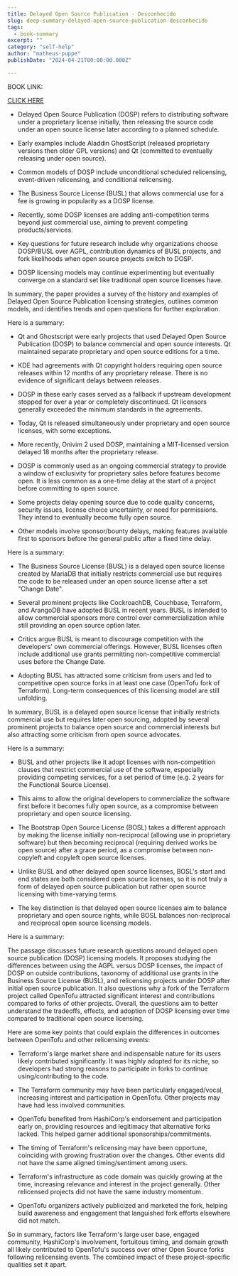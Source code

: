 ```yaml
---
title: Delayed Open Source Publication - Desconhecido
slug: deep-summary-delayed-open-source-publication-desconhecido
tags: 
  - book-summary
excerpt: ""
category: "self-help"
author: "matheus-puppe"
publishDate: "2024-04-21T00:00:00.000Z"

---
```


BOOK LINK:

[CLICK HERE](https://www.amazon.com/gp/search?ie=UTF8&tag=matheuspupp0a-20&linkCode=ur2&linkId=4410b525877ab397377c2b5e60711c1a&camp=1789&creative=9325&index=books&keywords=delayed-open-source-publication-desconhecido)



- Delayed Open Source Publication (DOSP) refers to distributing software under a proprietary license initially, then releasing the source code under an open source license later according to a planned schedule. 

- Early examples include Aladdin GhostScript (released proprietary versions then older GPL versions) and Qt (committed to eventually releasing under open source).

- Common models of DOSP include unconditional scheduled relicensing, event-driven relicensing, and conditional relicensing. 

- The Business Source License (BUSL) that allows commercial use for a fee is growing in popularity as a DOSP license.

- Recently, some DOSP licenses are adding anti-competition terms beyond just commercial use, aiming to prevent competing products/services.

- Key questions for future research include why organizations choose DOSP/BUSL over AGPL, contribution dynamics of BUSL projects, and fork likelihoods when open source projects switch to DOSP.

- DOSP licensing models may continue experimenting but eventually converge on a standard set like traditional open source licenses have.

In summary, the paper provides a survey of the history and examples of Delayed Open Source Publication licensing strategies, outlines common models, and identifies trends and open questions for further exploration.

 Here is a summary:

- Qt and Ghostscript were early projects that used Delayed Open Source Publication (DOSP) to balance commercial and open source interests. Qt maintained separate proprietary and open source editions for a time. 

- KDE had agreements with Qt copyright holders requiring open source releases within 12 months of any proprietary release. There is no evidence of significant delays between releases. 

- DOSP in these early cases served as a fallback if upstream development stopped for over a year or completely discontinued. Qt licensors generally exceeded the minimum standards in the agreements.

- Today, Qt is released simultaneously under proprietary and open source licenses, with some exceptions. 

- More recently, Onivim 2 used DOSP, maintaining a MIT-licensed version delayed 18 months after the proprietary release. 

- DOSP is commonly used as an ongoing commercial strategy to provide a window of exclusivity for proprietary sales before features become open. It is less common as a one-time delay at the start of a project before committing to open source.

- Some projects delay opening source due to code quality concerns, security issues, license choice uncertainty, or need for permissions. They intend to eventually become fully open source.

- Other models involve sponsor/bounty delays, making features available first to sponsors before the general public after a fixed time delay.

 Here is a summary:

- The Business Source License (BUSL) is a delayed open source license created by MariaDB that initially restricts commercial use but requires the code to be released under an open source license after a set "Change Date". 

- Several prominent projects like CockroachDB, Couchbase, Terraform, and ArangoDB have adopted BUSL in recent years. BUSL is intended to allow commercial sponsors more control over commercialization while still providing an open source option later.

- Critics argue BUSL is meant to discourage competition with the developers' own commercial offerings. However, BUSL licenses often include additional use grants permitting non-competitive commercial uses before the Change Date. 

- Adopting BUSL has attracted some criticism from users and led to competitive open source forks in at least one case (OpenTofu fork of Terraform). Long-term consequences of this licensing model are still unfolding.

In summary, BUSL is a delayed open source license that initially restricts commercial use but requires later open sourcing, adopted by several prominent projects to balance open source and commercial interests but also attracting some criticism from open source advocates.

 Here is a summary:

- BUSL and other projects like it adopt licenses with non-competition clauses that restrict commercial use of the software, especially providing competing services, for a set period of time (e.g. 2 years for the Functional Source License). 

- This aims to allow the original developers to commercialize the software first before it becomes fully open source, as a compromise between proprietary and open source licensing. 

- The Bootstrap Open Source License (BOSL) takes a different approach by making the license initially non-reciprocal (allowing use in proprietary software) but then becoming reciprocal (requiring derived works be open source) after a grace period, as a compromise between non-copyleft and copyleft open source licenses.

- Unlike BUSL and other delayed open source licenses, BOSL's start and end states are both considered open source licenses, so it is not truly a form of delayed open source publication but rather open source licensing with time-varying terms.

- The key distinction is that delayed open source licenses aim to balance proprietary and open source rights, while BOSL balances non-reciprocal and reciprocal open source licensing models.

 Here is a summary:

The passage discusses future research questions around delayed open source publication (DOSP) licensing models. It proposes studying the differences between using the AGPL versus DOSP licenses, the impact of DOSP on outside contributions, taxonomy of additional use grants in the Business Source License (BUSL), and relicensing projects under DOSP after initial open source publication. It also questions why a fork of the Terraform project called OpenTofu attracted significant interest and contributions compared to forks of other projects. Overall, the questions aim to better understand the tradeoffs, effects, and adoption of DOSP licensing over time compared to traditional open source licensing.

 Here are some key points that could explain the differences in outcomes between OpenTofu and other relicensing events:

- Terraform's large market share and indispensable nature for its users likely contributed significantly. It was highly adopted for its niche, so developers had strong reasons to participate in forks to continue using/contributing to the code. 

- The Terraform community may have been particularly engaged/vocal, increasing interest and participation in OpenTofu. Other projects may have had less involved communities. 

- OpenTofu benefited from HashiCorp's endorsement and participation early on, providing resources and legitimacy that alternative forks lacked. This helped garner additional sponsorships/commitments.

- The timing of Terraform's relicensing may have been opportune, coinciding with growing frustration over the changes. Other events did not have the same aligned timing/sentiment among users. 

- Terraform's infrastructure as code domain was quickly growing at the time, increasing relevance and interest in the project generally. Other relicensed projects did not have the same industry momentum. 

- OpenTofu organizers actively publicized and marketed the fork, helping build awareness and engagement that languished fork efforts elsewhere did not match.

So in summary, factors like Terraform's large user base, engaged community, HashiCorp's involvement, fortuitous timing, and domain growth all likely contributed to OpenTofu's success over other Open Source forks following relicensing events. The combined impact of these project-specific qualities set it apart.